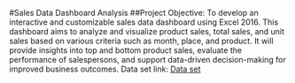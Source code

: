 #Sales Data Dashboard Analysis
##Project Objective:
To develop an interactive and customizable sales data dashboard using Excel 2016. This dashboard aims to analyze and visualize product sales, total sales, and unit sales based on various criteria such as month, place, and product. It will provide insights into top and bottom product sales, evaluate the performance of salespersons, and support data-driven decision-making for improved business outcomes.
Data set link: <a href="https://github.com/Venky3652/Data-Analysis-Dashboard/blob/main/Excel%20DashBoard%20Project.xlsx">Data set<a>

